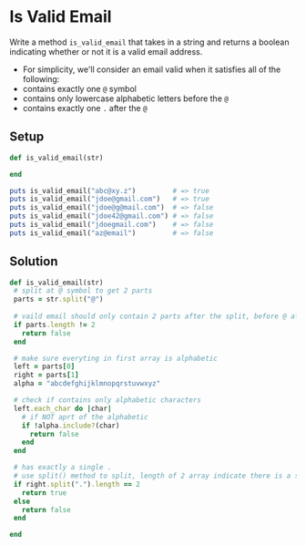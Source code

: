 # Is Valid Email

Write a method `is_valid_email` that takes in a string and returns a boolean indicating whether or not it is a valid email address.

- For simplicity, we'll consider an email valid when it satisfies all of the following:
- contains exactly one `@` symbol
- contains only lowercase alphabetic letters before the `@`
 - contains exactly one `.` after the `@`

 ## Setup

 ```ruby
def is_valid_email(str)

end

puts is_valid_email("abc@xy.z")         # => true
puts is_valid_email("jdoe@gmail.com")   # => true
puts is_valid_email("jdoe@g@mail.com")  # => false
puts is_valid_email("jdoe42@gmail.com") # => false
puts is_valid_email("jdoegmail.com")    # => false
puts is_valid_email("az@email")         # => false
 ```

 ## Solution

 ```ruby
def is_valid_email(str)
  # split at @ symbol to get 2 parts
  parts = str.split("@")
  
  # vaild email should only contain 2 parts after the split, before @ after
  if parts.length != 2
    return false
  end

  # make sure everyting in first array is alphabetic
  left = parts[0]
  right = parts[1]
  alpha = "abcdefghijklmnopqrstuvwxyz"

  # check if contains only alphabetic characters
  left.each_char do |char|
    # if NOT aprt of the alphabetic
    if !alpha.include?(char)
      return false
    end
  end

  # has exactly a single .
  # use split() method to split, length of 2 array indicate there is a single dot
  if right.split(".").length == 2
    return true
  else
    return false
  end

end
 ```